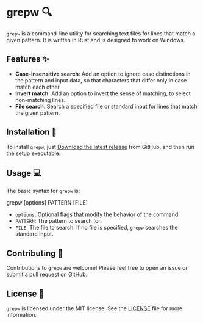 # grepw 🔍

`grepw` is a command-line utility for searching text files for lines that match a given pattern. It is written in Rust and is designed to work on Windows.

## Features ✨

- **Case-insensitive search**: Add an option to ignore case distinctions in the pattern and input data, so that characters that differ only in case match each other.
- **Invert match**: Add an option to invert the sense of matching, to select non-matching lines.
- **File search**: Search a specified file or standard input for lines that match the given pattern.

## Installation 💾

To install `grepw`, just [Download the latest release](https://github.com/bluefish43/grepw/releases) from GitHub, and then run the setup executable.

## Usage 💻

The basic syntax for `grepw` is:

grepw [options] PATTERN [FILE]


- `options`: Optional flags that modify the behavior of the command.
- `PATTERN`: The pattern to search for.
- `FILE`: The file to search. If no file is specified, `grepw` searches the standard input.

## Contributing 🤝

Contributions to `grepw` are welcome! Please feel free to open an issue or submit a pull request on GitHub.

## License 📜

`grepw` is licensed under the MIT license. See the [LICENSE](./LICENSE) file for more information.

